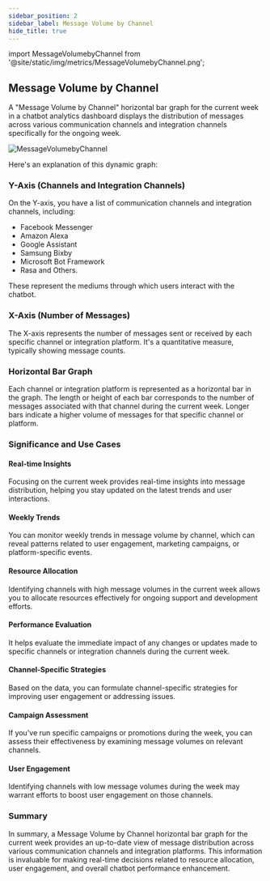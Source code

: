 ```yaml
---
sidebar_position: 2
sidebar_label: Message Volume by Channel
hide_title: true
---
```


import MessageVolumebyChannel from '@site/static/img/metrics/MessageVolumebyChannel.png';


## Message Volume by Channel

A "Message Volume by Channel" horizontal bar graph for the current week in a chatbot analytics dashboard displays the distribution of messages across various communication channels and integration channels specifically for the ongoing week.

   <img src={MessageVolumebyChannel} alt="MessageVolumebyChannel" />



 Here's an explanation of this dynamic graph:

### Y-Axis (Channels and Integration Channels)

On the Y-axis, you have a list of communication channels and integration channels, including:

- Facebook Messenger
- Amazon Alexa
- Google Assistant
- Samsung Bixby
- Microsoft Bot Framework
- Rasa and Others.

These represent the mediums through which users interact with the chatbot.

### X-Axis (Number of Messages) 

The X-axis represents the number of messages sent or received by each specific channel or integration platform. It's a quantitative measure, typically showing message counts.

### Horizontal Bar Graph

Each channel or integration platform is represented as a horizontal bar in the graph. The length or height of each bar corresponds to the number of messages associated with that channel during the current week. Longer bars indicate a higher volume of messages for that specific channel or platform.

### Significance and Use Cases

#### Real-time Insights

Focusing on the current week provides real-time insights into message distribution, helping you stay updated on the latest trends and user interactions.

#### Weekly Trends

You can monitor weekly trends in message volume by channel, which can reveal patterns related to user engagement, marketing campaigns, or platform-specific events.

#### Resource Allocation

Identifying channels with high message volumes in the current week allows you to allocate resources effectively for ongoing support and development efforts.

#### Performance Evaluation

It helps evaluate the immediate impact of any changes or updates made to specific channels or integration channels during the current week.

#### Channel-Specific Strategies

Based on the data, you can formulate channel-specific strategies for improving user engagement or addressing issues.

#### Campaign Assessment

If you've run specific campaigns or promotions during the week, you can assess their effectiveness by examining message volumes on relevant channels.

#### User Engagement

Identifying channels with low message volumes during the week may warrant efforts to boost user engagement on those channels.

### Summary

In summary, a Message Volume by Channel horizontal bar graph for the current week provides an up-to-date view of message distribution across various communication channels and integration platforms. This information is invaluable for making real-time decisions related to resource allocation, user engagement, and overall chatbot performance enhancement.